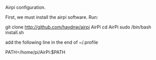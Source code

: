 Airpi configuration.

First, we must install the airpi software. Run:

git clone http://github.com/haydnw/airpi AirPi
cd AirPi
sudo /bin/bash install.sh

add the following line in the end of ~/.profile

PATH=/home/pi/AirPi:$PATH
